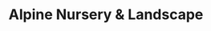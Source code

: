 ---
title: "Alpine Nursery & Landscape"
url: /south-hill/alpine-nursery-und-landscape/
shop: Garten-Center
---
